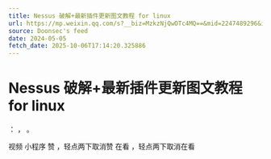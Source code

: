 ```yaml
---
title: Nessus 破解+最新插件更新图文教程 for linux
url: https://mp.weixin.qq.com/s?__biz=MzkzNjQwOTc4MQ==&mid=2247489296&idx=1&sn=7f37f3515c5b38fb76ac63f17c8e1f18
source: Doonsec's feed
date: 2024-05-05
fetch_date: 2025-10-06T17:14:20.325886
---
```


# Nessus 破解+最新插件更新图文教程 for linux

：
，
。

视频
小程序
赞
，轻点两下取消赞
在看
，轻点两下取消在看